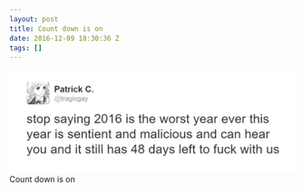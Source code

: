 ```yaml
---
layout: post
title: Count down is on
date: 2016-12-09 18:30:36 Z
tags: []
---
```

![](/media/2016/12/154253805339.png)
Count down is on
